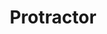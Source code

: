 ---
title: Protractor
layout: DemoLayout
pageClass: customDemoPage
pie: "@pie-element/protractor@2.0.1"
model:
    id: '1'
    element: 'protractor-element'
---